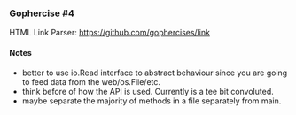 ### Gophercise \#4

HTML Link Parser: https://github.com/gophercises/link


#### Notes
- better to use io.Read interface to abstract behaviour since you are going to 
feed data from the web/os.File/etc.
- think before of how the API is used. Currently is a tee bit convoluted.
- maybe separate the majority of methods in a file separately from main.
